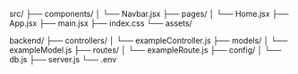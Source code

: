 src/
├── components/
│ └── Navbar.jsx
├── pages/
│ └── Home.jsx
├── App.jsx
├── main.jsx
├── index.css
└── assets/

backend/
├── controllers/
│ └── exampleController.js
├── models/
│ └── exampleModel.js
├── routes/
│ └── exampleRoute.js
├── config/
│ └── db.js
├── server.js
└── .env
